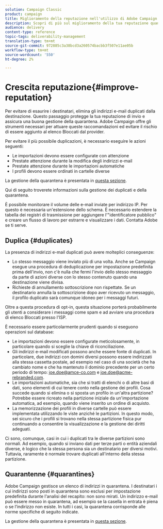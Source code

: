 ```yaml
---
solution: Campaign Classic
product: campaign
title: Miglioramento della reputazione nell'utilizzo di Adobe Campaign Classic
description: Scopri di più sul miglioramento della tua reputazione quando usi Adobe Campaign Classic.
audience: delivery
content-type: reference
topic-tags: deliverability-management
translation-type: tm+mt
source-git-commit: 972885c3a38bcd3a260574bacbb3f507e11ae05b
workflow-type: tm+mt
source-wordcount: '550'
ht-degree: 2%

---
```



# Crescita reputazione{#improve-reputation}

Per evitare di esaurire i destinatari, elimina gli indirizzi e-mail duplicati dalla destinazione. Questo passaggio protegge la tua reputazione di invio e assicura una buona gestione della quarantena.  Adobe Campaign offre gli strumenti necessari per attuare queste raccomandazioni ed evitare il rischio di essere aggiunto al elenco Bloccati dal provider.

Per evitare il più possibile duplicazioni, è necessario eseguire le azioni seguenti:

* Le importazioni devono essere configurate con attenzione
* Prestate attenzione durante la modifica degli indirizzi e-mail
* Prestate attenzione durante le importazioni automatiche
* I profili devono essere ordinati in cartelle diverse

La gestione della quarantena è presentata in [questa sezione](../../delivery/using/understanding-quarantine-management.md).

Qui di seguito troverete informazioni sulla gestione dei duplicati e della quarantena.

È possibile monitorare il volume delle e-mail inviate per indirizzo IP. Per questo è necessaria un&#39;estensione dello schema. È necessario estendere la tabella dei registri di trasmissione per aggiungere l&#39;&quot;identificatore pubblico&quot; e creare un flusso di lavoro per estrarre e visualizzare i dati. Contatta  Adobe se ti serve.

## Duplica {#duplicates}

La presenza di indirizzi e-mail duplicati può avere molteplici conseguenze:

* Lo stesso messaggio viene inviato più di una volta. Anche se Campaign esegue una procedura di deduplicazione per impostazione predefinita prima dell&#39;invio, non c&#39;è nulla che fermi l&#39;invio dello stesso messaggio da parte di azioni diverse con lo stesso contenuto quando una destinazione viene divisa.
* Richieste di annullamento sottoscrizione non rispettate. Se un destinatario annulla la sottoscrizione dopo aver ricevuto un messaggio, il profilo duplicato sarà comunque idoneo per i messaggi futuri.

Oltre a questa procedura di opt-in, questa situazione porterà probabilmente gli utenti a considerare i messaggi come spam e ad avviare una procedura di elenco Bloccati presso l&#39;ISP.

È necessario essere particolarmente prudenti quando si eseguono operazioni sul database:

* Le importazioni devono essere configurate meticolosamente, in particolare quando si sceglie la chiave di riconciliazione.
* Gli indirizzi e-mail modificati possono anche essere fonte di duplicati. In particolare, due indirizzi con domini diversi possono essere indirizzati alla stessa cassetta postale, ad esempio nel caso di una società che ha cambiato nome e che ha mantenuto il dominio precedente per un certo periodo di tempo: joe.doe@amce-co.com e joe.doe@acme-rebranded.com.
* Le importazioni automatiche, sia che si tratti di elenchi o di altre basi di dati, sono elementi di cui tenere conto nella gestione dei profili. Cosa succede quando si elimina o si sposta un profilo in un&#39;altra partizione? Potrebbe essere ricreato nella partizione iniziale da un&#39;importazione automatica, ad esempio, quando viene inserito un ordine di acquisto.
* La memorizzazione dei profili in diverse cartelle può essere implementata utilizzando le viste anziché le partizioni. In questo modo, sei sicuro che i profili si trovano nella stessa partizione fisica pur continuando a consentire la visualizzazione e la gestione dei diritti adeguati.

Ci sono, comunque, casi in cui i duplicati tra le diverse partizioni sono normali. Ad esempio, quando si inviano dati per terze parti o entità aziendali diverse, è logico che la stessa persona sia un destinatario per diversi motivi. Tuttavia, raramente è normale trovare duplicati all&#39;interno della stessa partizione.

## Quarantenne {#quarantines}

 Adobe Campaign gestisce un elenco di indirizzi in quarantena. I destinatari i cui indirizzi sono posti in quarantena sono esclusi per impostazione predefinita durante l&#39;analisi del recapito: non sono mirati. Un indirizzo e-mail può essere messo in quarantena, ad esempio se la casella in entrata è piena o se l’indirizzo non esiste. In tutti i casi, la quarantena corrisponde alle norme specifiche di seguito indicate.

La gestione della quarantena è presentata in [questa sezione](../../delivery/using/understanding-quarantine-management.md).